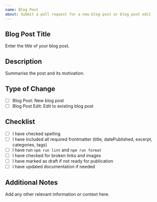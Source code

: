 ```yaml
---
name: Blog Post
about: Submit a pull request for a new blog post or blog post edit
---
```


## Blog Post Title

Enter the title of your blog post.

## Description

Summarise the post and its motivation.

## Type of Change

- [ ] Blog Post: New blog post
- [ ] Blog Post Edit: Edit to existing blog post

## Checklist

- [ ] I have checked spelling
- [ ] I have included all required frontmatter (title, datePublished, excerpt, categories, tags)
- [ ] I have run `npm run lint` and `npm run format`
- [ ] I have checked for broken links and images
- [ ] I have marked as draft if not ready for publication
- [ ] I have updated documentation if needed

## Additional Notes

Add any other relevant information or context here.
